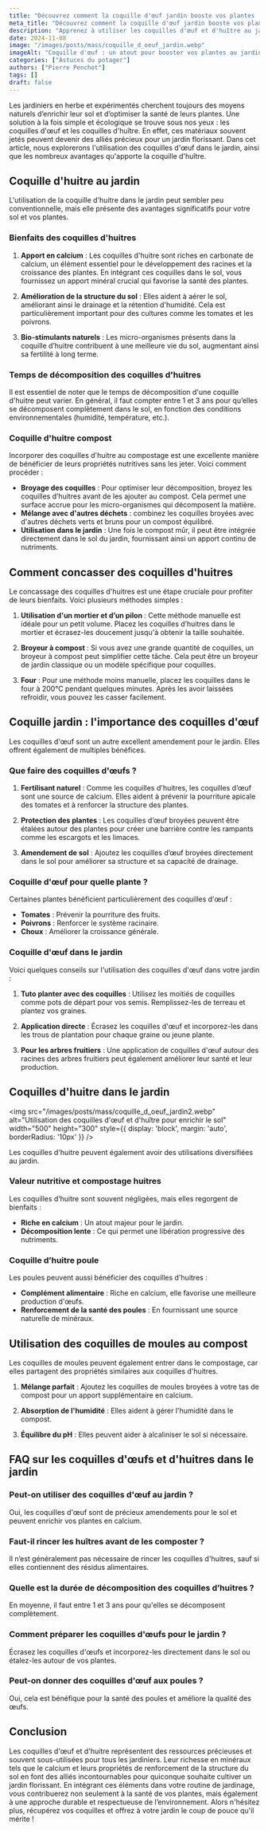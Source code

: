 ```yaml
---
title: "Découvrez comment la coquille d'œuf jardin booste vos plantes !"
meta_title: "Découvrez comment la coquille d'œuf jardin booste vos plantes !"
description: "Apprenez à utiliser les coquilles d'œuf et d'huître au jardin pour enrichir vos plantes et améliorer votre sol."
date: 2024-11-08
image: "/images/posts/mass/coquille_d_oeuf_jardin.webp"
imageAlt: "Coquille d'œuf : un atout pour booster vos plantes au jardin"
categories: ["Astuces du potager"]
authors: ["Pierre Penchot"]
tags: []
draft: false
---
```


Les jardiniers en herbe et expérimentés cherchent toujours des moyens naturels d’enrichir leur sol et d’optimiser la santé de leurs plantes. Une solution à la fois simple et écologique se trouve sous nos yeux : les coquilles d'œuf et les coquilles d'huître. En effet, ces matériaux souvent jetés peuvent devenir des alliés précieux pour un jardin florissant. Dans cet article, nous explorerons l'utilisation des coquilles d'œuf dans le jardin, ainsi que les nombreux avantages qu'apporte la coquille d'huître.

## Coquille d'huitre au jardin

L'utilisation de la coquille d'huitre dans le jardin peut sembler peu conventionnelle, mais elle présente des avantages significatifs pour votre sol et vos plantes.

### Bienfaits des coquilles d'huitres

1. **Apport en calcium** : Les coquilles d'huitre sont riches en carbonate de calcium, un élément essentiel pour le développement des racines et la croissance des plantes. En intégrant ces coquilles dans le sol, vous fournissez un apport minéral crucial qui favorise la santé des plantes.
   
2. **Amélioration de la structure du sol** : Elles aident à aérer le sol, améliorant ainsi le drainage et la rétention d'humidité. Cela est particulièrement important pour des cultures comme les tomates et les poivrons.

3. **Bio-stimulants naturels** : Les micro-organismes présents dans la coquille d’huitre contribuent à une meilleure vie du sol, augmentant ainsi sa fertilité à long terme.

### Temps de décomposition des coquilles d'huitres

Il est essentiel de noter que le temps de décomposition d'une coquille d'huitre peut varier. En général, il faut compter entre 1 et 3 ans pour qu’elles se décomposent complètement dans le sol, en fonction des conditions environnementales (humidité, température, etc.).

### Coquille d'huitre compost

Incorporer des coquilles d'huitre au compostage est une excellente manière de bénéficier de leurs propriétés nutritives sans les jeter. Voici comment procéder :

- **Broyage des coquilles** : Pour optimiser leur décomposition, broyez les coquilles d’huitres avant de les ajouter au compost. Cela permet une surface accrue pour les micro-organismes qui décomposent la matière.
- **Mélange avec d'autres déchets** : combinez les coquilles broyées avec d'autres déchets verts et bruns pour un compost équilibré.
- **Utilisation dans le jardin** : Une fois le compost mûr, il peut être intégrée directement dans le sol du jardin, fournissant ainsi un apport continu de nutriments.

## Comment concasser des coquilles d'huitres

Le concassage des coquilles d'huitres est une étape cruciale pour profiter de leurs bienfaits. Voici plusieurs méthodes simples :

1. **Utilisation d'un mortier et d’un pilon** : Cette méthode manuelle est idéale pour un petit volume. Placez les coquilles d’huitres dans le mortier et écrasez-les doucement jusqu'à obtenir la taille souhaitée.

2. **Broyeur à compost** : Si vous avez une grande quantité de coquilles, un broyeur à compost peut simplifier cette tâche. Cela peut être un broyeur de jardin classique ou un modèle spécifique pour coquilles.

3. **Four** : Pour une méthode moins manuelle, placez les coquilles dans le four à 200°C pendant quelques minutes. Après les avoir laissées refroidir, vous pouvez les casser facilement.

## Coquille jardin : l'importance des coquilles d'œuf

Les coquilles d'œuf sont un autre excellent amendement pour le jardin. Elles offrent également de multiples bénéfices.

### Que faire des coquilles d'œufs ?

1. **Fertilisant naturel** : Comme les coquilles d'huitres, les coquilles d’œuf sont une source de calcium. Elles aident à prévenir la pourriture apicale des tomates et à renforcer la structure des plantes.

2. **Protection des plantes** : Les coquilles d’œuf broyées peuvent être étalées autour des plantes pour créer une barrière contre les rampants comme les escargots et les limaces.

3. **Amendement de sol** : Ajoutez les coquilles d’œuf broyées directement dans le sol pour améliorer sa structure et sa capacité de drainage.

### Coquille d'œuf pour quelle plante ?

Certaines plantes bénéficient particulièrement des coquilles d'œuf :

- **Tomates** : Prévenir la pourriture des fruits.
- **Poivrons** : Renforcer le système racinaire.
- **Choux** : Améliorer la croissance générale.

### Coquille d'œuf dans le jardin

Voici quelques conseils sur l'utilisation des coquilles d'œuf dans votre jardin :

1. **Tuto planter avec des coquilles** : Utilisez les moitiés de coquilles comme pots de départ pour vos semis. Remplissez-les de terreau et plantez vos graines.

2. **Application directe** : Écrasez les coquilles d'œuf et incorporez-les dans les trous de plantation pour chaque graine ou jeune plante.

3. **Pour les arbres fruitiers** : Une application de coquilles d'œuf autour des racines des arbres fruitiers peut également améliorer leur santé et leur production.

## Coquilles d'huitre dans le jardin

<img src="/images/posts/mass/coquille_d_oeuf_jardin2.webp" alt="Utilisation des coquilles d'œuf et d'huître pour enrichir le sol" width="500" height="300" style={{ display: 'block', margin: 'auto', borderRadius: '10px' }} /> 

Les coquilles d'huitre peuvent également avoir des utilisations diversifiées au jardin.

### Valeur nutritive et compostage huitres

Les coquilles d’huitre sont souvent négligées, mais elles regorgent de bienfaits :

- **Riche en calcium** : Un atout majeur pour le jardin.
- **Décomposition lente** : Ce qui permet une libération progressive des nutriments.

### Coquille d’huitre poule

Les poules peuvent aussi bénéficier des coquilles d'huitres :

- **Complément alimentaire** : Riche en calcium, elle favorise une meilleure production d'œufs.
- **Renforcement de la santé des poules** : En fournissant une source naturelle de minéraux.

## Utilisation des coquilles de moules au compost

Les coquilles de moules peuvent également entrer dans le compostage, car elles partagent des propriétés similaires aux coquilles d'huitres.

1. **Mélange parfait** : Ajoutez les coquilles de moules broyées à votre tas de compost pour un apport supplémentaire en calcium.

2. **Absorption de l'humidité** : Elles aident à gérer l'humidité dans le compost.

3. **Équilibre du pH** : Elles peuvent aider à alcaliniser le sol si nécessaire.

## FAQ sur les coquilles d'œufs et d'huitres dans le jardin

### Peut-on utiliser des coquilles d'œuf au jardin ?
Oui, les coquilles d'œuf sont de précieux amendements pour le sol et peuvent enrichir vos plantes en calcium.

### Faut-il rincer les huîtres avant de les composter ?
Il n’est généralement pas nécessaire de rincer les coquilles d'huitres, sauf si elles contiennent des résidus alimentaires.

### Quelle est la durée de décomposition des coquilles d’huitres ?
En moyenne, il faut entre 1 et 3 ans pour qu'elles se décomposent complètement.

### Comment préparer les coquilles d'œufs pour le jardin ?
Écrasez les coquilles d'œufs et incorporez-les directement dans le sol ou étalez-les autour de vos plantes.

### Peut-on donner des coquilles d'œuf aux poules ?
Oui, cela est bénéfique pour la santé des poules et améliore la qualité des œufs.

## Conclusion

Les coquilles d'œuf et d'huitre représentent des ressources précieuses et souvent sous-utilisées pour tous les jardiniers. Leur richesse en minéraux tels que le calcium et leurs propriétés de renforcement de la structure du sol en font des alliés incontournables pour quiconque souhaite cultiver un jardin florissant. En intégrant ces éléments dans votre routine de jardinage, vous contribuerez non seulement à la santé de vos plantes, mais également à une approche durable et respectueuse de l’environnement. Alors n'hésitez plus, récupérez vos coquilles et offrez à votre jardin le coup de pouce qu'il mérite !